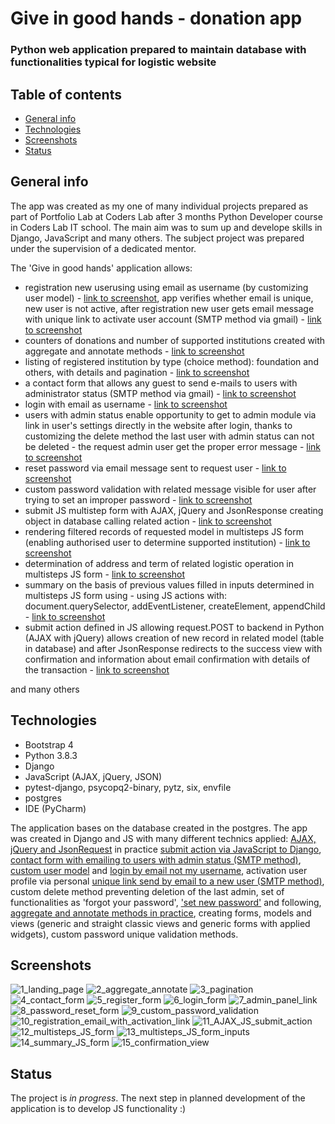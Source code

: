 # Give in good hands - donation app

### Python web application prepared to maintain database with functionalities typical for logistic website

## Table of contents

* [General info](#general-info)
* [Technologies](#technologies)
* [Screenshots](#screenshots)
* [Status](#status)

## General info

The app was created as my one of many individual projects prepared as part of Portfolio Lab at Coders Lab after 3 months Python Developer course in Coders Lab IT school. The main aim was to sum up and develope skills in Django, JavaScript and many others. The subject project was prepared under the supervision of a dedicated mentor.


The 'Give in good hands' application allows:

- registration new userusing using email as username (by customizing user model) - [link to screenshot](./img_readme/5_register_form.png), app verifies whether email is unique, new user is not active, after registration new user gets email message with unique link to activate user account (SMTP method via gmail) - [link to screenshot](./img_readme/10_registration_email_with_activation_link.png)
- counters of donations and number of supported institutions created with aggregate and annotate methods - [link to screenshot](./img_readme/2_aggregate_annotate.png)
- listing of registered institution by type (choice method): foundation and others, with details and pagination - [link to screenshot](./img_readme/3_pagination.png)
- a contact form that allows any guest to send e-mails to users with administrator status (SMTP method via gmail) - [link to screenshot](./img_readme/4_contact_form.png)
- login with email as username - [link to screenshot](./img_readme/6_login_form.png)
- users with admin status enable opportunity to get to admin module via link in user's settings directly in the website after login, thanks to customizing the delete method the last user with admin status can not be deleted - the request admin user get the proper error message - [link to screenshot](./img_readme/7_admin_panel_link.png)
- reset password via email message sent to request user - [link to screenshot](./img_readme/8_password_reset_form.png)
- custom password validation with related message visible for user after trying to set an improper password - [link to screenshot](./img_readme/9_custom_password_validation.png)
- submit JS multistep form with AJAX, jQuery and JsonResponse creating object in database calling related action - [link to screenshot](./img_readme/11_AJAX_JS_submit_action.png)
- rendering filtered records of requested model in multisteps JS form (enabling authorised user to determine supported institution) - [link to screenshot](./img_readme/12_multisteps_JS_form.png)
- determination of address and term of related logistic operation in multisteps JS form - [link to screenshot](./img_readme/13_multisteps_JS_form_inputs.png)
- summary on the basis of previous values filled in inputs determined in multisteps JS form using - using JS actions with: document.querySelector, addEventListener, createElement, appendChild - [link to screenshot](./img_readme/14_summary_Js_form.png)
- submit action defined in JS allowing request.POST to backend in Python (AJAX with jQuery) allows creation of new record in related model (table in database) and after JsonResponse redirects to the success view with confirmation and information about email confirmation with details of the transaction - [link to screenshot](./img_readme/15_confirmation_view.png)

and many others


## Technologies

* Bootstrap 4
* Python 3.8.3
* Django
* JavaScript (AJAX, jQuery, JSON)
* pytest-django, psycopq2-binary, pytz, six, envfile
* postgres
* IDE (PyCharm)

The application bases on the database created in the postgres. The app was created in Django and JS with many different technics applied: [AJAX, jQuery and JsonRequest](./img_readme/11_AJAX_JS_submit_action.png) in practice [submit action via JavaScript to Django](./img_readme/14_summary_Js_form.png), [contact form with emailing to users with admin status (SMTP method)](./img_readme/4_contact_form.png), [custom user model](./img_readme/5_register_form.png) and [login by email not my username](./img_readme/6_login_form.png), activation user profile via personal [unique link send by email to a new user (SMTP method)](./img_readme/10_registration_email_with_activation_link.png), custom delete method preventing deletion of the last admin, set of functionalities as 'forgot your password', ['set new password'](./img_readme/8_password_reset_form.png) and following, [aggregate and annotate methods in practice](./img_readme/2_aggregate_annotate.png), creating forms, models and views (generic and straight classic views and generic forms with applied widgets), custom password unique validation methods.

## Screenshots

![1_landing_page](./img_readme/1_landing_page.png)
![2_aggregate_annotate](./img_readme/2_aggregate_annotate.png)
![3_pagination](./img_readme/3_pagination.png)
![4_contact_form](./img_readme/4_contact_form.png)
![5_register_form](./img_readme/5_register_form.png)
![6_login_form](./img_readme/6_login_form.png)
![7_admin_panel_link](./img_readme/7_admin_panel_link.png)
![8_password_reset_form](./img_readme/8_password_reset_form.png)
![9_custom_password_validation](./img_readme/9_custom_password_validation.png)
![10_registration_email_with_activation_link](./img_readme/10_registration_email_with_activation_link.png)
![11_AJAX_JS_submit_action](./img_readme/11_AJAX_JS_submit_action.png)
![12_multisteps_JS_form](./img_readme/12_multisteps_JS_form.png)
![13_multisteps_JS_form_inputs](./img_readme/13_multisteps_JS_form_inputs.png)
![14_summary_JS_form](./img_readme/14_summary_Js_form.png)
![15_confirmation_view](./img_readme/15_confirmation_view.png)

## Status

The project is _in progress_. The next step in planned development of the application is to develop JS functionality :)
